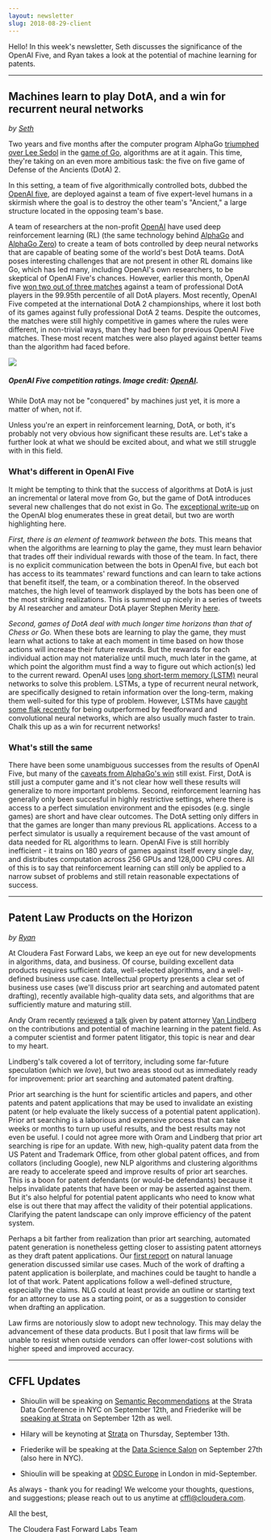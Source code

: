 ```yaml
---
layout: newsletter
slug: 2018-08-29-client
---
```


Hello!  In this week's newsletter, Seth discusses the significance of the OpenAI Five, and Ryan takes a look at the potential of machine learning for patents.

---
## Machines learn to play DotA, and a win for recurrent neural networks

_by [Seth](https://twitter.com/shendrickson16)_

Two years and five months after the computer program AlphaGo [triumphed
over Lee Sedol](https://en.wikipedia.org/wiki/AlphaGo_versus_Lee_Sedol) in the [game of Go](https://en.wikipedia.org/wiki/Go_(game)), algorithms are at it again. This time, they're taking
on an even more ambitious task: the five on five game of Defense of the Ancients (DotA) 2.

In this setting, a team of five algorithmically controlled bots, dubbed the [OpenAI five](https://openai.com/five/),
are deployed against a team of five expert-level humans in a skirmish where the goal is 
to destroy the other team's "Ancient," a large structure located in the opposing team's base.

A team of researchers at the non-profit [OpenAI](https://openai.com/about/) have used deep reinforcement learning (RL) (the
same technology behind [AlphaGo](https://en.wikipedia.org/wiki/AlphaGo) and [AlphaGo Zero](https://en.wikipedia.org/wiki/AlphaGo_Zero)) to create a team of bots controlled by
deep neural networks that are capable of beating some of the world's best DotA teams. DotA
poses interesting challenges that are not present in other RL domains like Go, which has led
many, including OpenAI's own researchers, to be skeptical of OpenAI Five's chances. However,
earlier this month, OpenAI five [won two out of three matches](https://blog.openai.com/openai-five-benchmark-results/) against a team of 
professional DotA players in the 99.95th percentile of all DotA players. Most recently, 
OpenAI Five competed at the international DotA 2 championships, where it lost both of its
games against fully professional DotA 2 teams. Despite the outcomes, the matches were still
highly competitive in games where the rules were different, in non-trivial ways, than they
had been for previous OpenAI Five matches. These most recent matches were also played against
better teams than the algorithm had faced before.

![](images/openai_competition.svg)

##### OpenAI Five competition ratings. Image credit: [OpenAI](https://blog.openai.com/the-international-2018-results/).

While DotA may not be "conquered" by machines just yet, it is more a matter of when, not if. 

Unless
you're an expert in reinforcement learning, DotA, or both, it's probably not very obvious how
significant these results are. Let's take a further look at what we should be excited about,
and what we still struggle with in this field.

### What's different in OpenAI Five

It might be tempting to think that the success of algorithms at DotA is just an incremental
or lateral move from Go, but the game of DotA introduces several new challenges that do not
exist in Go. The [exceptional write-up](https://blog.openai.com/openai-five/) on the OpenAI blog enumerates these in great 
detail, but two are worth highlighting here.

_First, there is an element of teamwork between the bots._ This means that when the algorithms
are learning to play the game, they must learn behavior that trades off their individual
rewards with those of the team. In fact, there is no explicit communication between the bots
in OpenAI five, but each bot has access to its teammates' reward functions and can learn to
take actions that benefit itself, the team, or a combination thereof. In the observed matches,
the high level of teamwork displayed by the bots has been one of the most striking realizations.
This is summed up nicely in a series of tweets by AI researcher and amateur DotA player Stephen Merity 
[here](https://twitter.com/Smerity/status/1011340815682056192).

_Second, games of DotA deal with much longer time horizons than that of Chess or Go._ When these
bots are learning to play the game, they must learn what actions to take at each moment in time
based on how those actions will increase their future rewards. But the rewards for each individual
action may not materialize until much, much later in the game, at which point the algorithm must
find a way to figure out which action(s) led to the current reward. OpenAI uses [long short-term
memory (LSTM)](https://en.wikipedia.org/wiki/Long_short-term_memory) neural networks to solve this problem. LSTMs, a type of recurrent neural network,
are specifically designed to retain information over the long-term, making them well-suited for 
this type of problem. However, LSTMs have [caught some flak recently](http://bair.berkeley.edu/blog/2018/08/06/recurrent/) for being outperformed by 
feedforward and convolutional neural networks, which are also usually much faster to train. 
Chalk this up as a win for recurrent networks!

### What's still the same

There have been some unambiguous successes from the results of OpenAI Five, but many of the [caveats
from AlphaGo's win](https://blog.fastforwardlabs.com/2017/10/25/alphago-zero.html) still exist. First, DotA is still just a computer game and it's not clear how well
these results will generalize to more important problems. Second, reinforcement learning has generally
only been succesful in highly restrictive settings, where there is access to a perfect simulation environment and
the episodes (e.g. single games) are short and have clear outcomes. The DotA setting only differs
in that the games are longer than many previous RL applications. Access to a perfect simulator is
usually a requirement because of the vast amount of data needed for RL algorithms to learn. OpenAI
Five is still horribly inefficient - it trains on 180 _years_ of games against
itself every single day, and distributes computation across 256 GPUs and 128,000 CPU cores. All of this is to say that
reinforcement learning can still only be applied to a narrow subset of problems and still retain reasonable
expectations of success.

---
## Patent Law Products on the Horizon

_by [Ryan](https://twitter.com/jqpubliq)_

At Cloudera Fast Forward Labs, we keep an eye out for new developments in algorithms, data, and business. Of course, building excellent data products requires sufficient data, well-selected algorithms, and a well-defined business use case. Intellectual property presents a clear set of business use cases (we'll discuss prior art searching and automated patent drafting), recently available high-quality data sets, and algorithms that are sufficiently mature and maturing still.

Andy Oram recently [reviewed](https://lwn.net/Articles/761931/) a [talk](https://conferences.oreilly.com/oscon/oscon-or-2018/public/schedule/detail/67104) given by patent attorney [Van Lindberg](https://www.dykema.com/professionals-van-lindberg.html) on the contributions and potential of machine learning in the patent field. As a computer scientist and former patent litigator, this topic is near and dear to my heart.

Lindberg's talk covered a lot of territory, including some far-future speculation (which we *love*), but two areas stood out as immediately ready for improvement: prior art searching and automated patent drafting.

Prior art searching is the hunt for scientific articles and papers, and other patents and patent applications that may be used to invalidate an existing patent (or help evaluate the likely success of a potential patent application). Prior art searching is a laborious and expensive process that can take weeks or months to turn up useful results, and the best results may not even be useful. I could not agree more with Oram and Lindberg that prior art searching is ripe for an update. With new, high-quality patent data from the US Patent and Trademark Office, from other global patent offices, and from collators (including Google), new NLP algorithms and clustering algorithms are ready to accelerate speed and improve results of prior art searches. This is a boon for patent defendants (or would-be defendants) because it helps invalidate patents that have been or may be asserted against them. But it's also helpful for potential patent applicants who need to know what else is out there that may affect the validity of their potential applications. Clarifying the patent landscape can only improve efficiency of the patent system.

Perhaps a bit farther from realization than prior art searching, automated patent generation is nonetheless getting closer to assisting patent attorneys as they draft patent applications. Our [first report](https://www.fastforwardlabs.com/research/FF01) on natural lanuage generation discussed similar use cases. Much of the work of drafting a patent application is boilerplate, and machines could be taught to handle a lot of that work. Patent applications follow a well-defined structure, especially the claims. NLG could at least provide an outline or starting text for an attorney to use as a starting point, or as a suggestion to consider when drafting an application.

Law firms are notoriously slow to adopt new technology. This may delay the advancement of these data products. But I posit that law firms will be unable to resist when outside vendors can offer lower-cost solutions with higher speed and improved accuracy.

---

## CFFL Updates

* Shioulin will be speaking on [Semantic Recommendations](https://conferences.oreilly.com/strata/strata-ny/public/schedule/detail/69260) at the Strata Data Conference in NYC on September 12th, and Friederike will be [speaking at Strata](https://conferences.oreilly.com/strata/strata-ny/public/schedule/detail/69365) on September 12th as well.

* Hilary will be keynoting at [Strata](https://conferences.oreilly.com/strata/strata-ny) on Thursday, September 13th.

* Friederike will be speaking at the [Data Science Salon](https://www.eventbrite.com/e/data-science-salon-nyc-tickets-40072527007) on September 27th (also here in NYC).

* Shioulin will be speaking at [ODSC Europe](https://odsc.com/london) in London in mid-September.

As always - thank you for reading!  We welcome your thoughts, questions, and suggestions; please reach out to us anytime at cffl@cloudera.com.

All the best,

The Cloudera Fast Forward Labs Team
